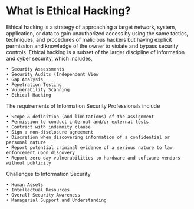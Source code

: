 What is Ethical Hacking?
========================

Ethical hacking is a strategy of approaching a target network, system, application, or data to gain unauthorized access by using the same tactics, techniques, and procedures of malicious hackers but having explicit permission and knowledge of the owner to violate and bypass security controls.
Ethical hacking is a subset of the larger discipline of information and cyber security, which includes,

~~~
• Security Assessments
• Security Audits (Independent View
• Gap Analysis
• Penetration Testing
• Vulnerability Scanning
• Ethical Hacking
~~~	

The requirements of Information Security Professionals include

~~~
• Scope & definition (and limitations) of the assignment
• Permission to conduct internal and/or external tests
• Contract with indemnity clause
• Sign a non-disclosure agreement
• Discretion when discovering information of a confidential or personal nature
• Report potential criminal evidence of a serious nature to law enforcement upon discovery
• Report zero-day vulnerabilities to hardware and software vendors without publicity
~~~

Challenges to Information Security
~~~
• Human Assets
• Intellectual Resources
• Overall Security Awareness
• Managerial Support and Understanding
~~~

